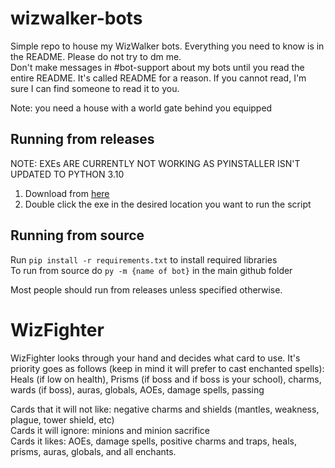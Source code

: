 # wizwalker-bots
Simple repo to house my WizWalker bots. Everything you need to know is in the README. Please do not try to dm me. <br />
Don't make messages in #bot-support about my bots until you read the entire README. It's called README for a reason. If you cannot read, I'm sure I can find someone to read it to you.

Note: you need a house with a world gate behind you equipped

## Running from releases
NOTE: EXEs ARE CURRENTLY NOT WORKING AS PYINSTALLER ISN'T UPDATED TO PYTHON 3.10
1. Download from [here](https://github.com/MajorPain1/wizwalkerbots/releases) <br />
2. Double click the exe in the desired location you want to run the script <br />

## Running from source
Run `pip install -r requirements.txt` to install required libraries <br />
To run from source do `py -m {name of bot}` in the main github folder <br />

Most people should run from releases unless specified otherwise.

# WizFighter
WizFighter looks through your hand and decides what card to use. It's priority goes as follows (keep in mind it will prefer to cast enchanted spells): <br />
Heals (if low on health), Prisms (if boss and if boss is your school), charms, wards (if boss), auras, globals, AOEs, damage spells, passing <br />

Cards that it will not like: negative charms and shields (mantles, weakness, plague, tower shield, etc) <br />
Cards it will ignore: minions and minion sacrifice <br />
Cards it likes: AOEs, damage spells, positive charms and traps, heals, prisms, auras, globals, and all enchants. <br />
